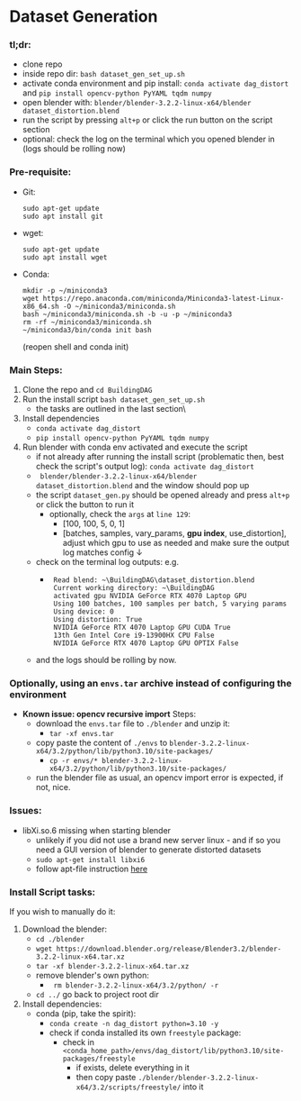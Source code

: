 # Dataset Generation

### tl;dr: 
 - clone repo
 - inside repo dir: `bash dataset_gen_set_up.sh`
 - activate conda environment and pip install: `conda activate dag_distort` and `pip install opencv-python PyYAML tqdm numpy`
 - open blender with: `blender/blender-3.2.2-linux-x64/blender dataset_distortion.blend`
 - run the script by pressing `alt+p` or click the run button on the script section
 - optional: check the log on the terminal which you opened blender in (logs should be rolling now)

### Pre-requisite: 
 - Git: 
    ```
    sudo apt-get update
    sudo apt install git
    ```
 - wget: 
    ```
    sudo apt-get update
    sudo apt install wget
    ```
 - Conda: 
    ```
    mkdir -p ~/miniconda3
    wget https://repo.anaconda.com/miniconda/Miniconda3-latest-Linux-x86_64.sh -O ~/miniconda3/miniconda.sh
    bash ~/miniconda3/miniconda.sh -b -u -p ~/miniconda3
    rm -rf ~/miniconda3/miniconda.sh
    ~/miniconda3/bin/conda init bash
    ```
    (reopen shell and conda init)

### Main Steps: 
1. Clone the repo and `cd BuildingDAG`
2. Run the install script `bash dataset_gen_set_up.sh`
     - the tasks are outlined in the last section\
3. Install dependencies
     - `conda activate dag_distort`
     - `pip install opencv-python PyYAML tqdm numpy`
4. Run blender with conda env activated and execute the script
     - if not already after running the install script (problematic then, best check the script's output log): `conda activate dag_distort`
     - ` blender/blender-3.2.2-linux-x64/blender dataset_distortion.blend` and the window should pop up
     - the script `dataset_gen.py` should be opened already and press `alt+p` or click the button to run it
         - optionally, check the `args` at `line 129`: 
             - [100, 100, 5, 0, 1]
             - [batches, samples, vary_params, **gpu index**, use_distortion], adjust which gpu to use as needed and make sure the output log matches config ↓
     - check on the terminal log outputs: e.g. 
         - ```
            Read blend: ~\BuildingDAG\dataset_distortion.blend
            Current working directory: ~\BuildingDAG
            activated gpu NVIDIA GeForce RTX 4070 Laptop GPU
            Using 100 batches, 100 samples per batch, 5 varying params
            Using device: 0
            Using distortion: True
            NVIDIA GeForce RTX 4070 Laptop GPU CUDA True
            13th Gen Intel Core i9-13900HX CPU False
            NVIDIA GeForce RTX 4070 Laptop GPU OPTIX False
            ```
     - and the logs should be rolling by now. 
    
### Optionally, using an `envs.tar` archive instead of configuring the environment
 - **Known issue: opencv recursive import**
Steps: 
     - download the `envs.tar` file to `./blender` and unzip it: 
         - `tar -xf envs.tar`
     - copy paste the content of `./envs` to `blender-3.2.2-linux-x64/3.2/python/lib/python3.10/site-packages/`
        - `cp -r envs/* blender-3.2.2-linux-x64/3.2/python/lib/python3.10/site-packages/`
     - run the blender file as usual, an opencv import error is expected, if not, nice.

### Issues:
 - libXi.so.6 missing when starting blender
     - unlikely if you did not use a brand new server linux - and if so you need a GUI version of blender to generate distorted datasets 
     - `sudo apt-get install libxi6`
     - follow apt-file instruction [here](https://stackoverflow.com/questions/22924339/chromedriver-on-ubuntu-12-04-error-while-loading-shared-libraries-libxi-so-6)

### Install Script tasks: 
If you wish to manually do it: 
1. Download the blender: 
     - `cd ./blender`
     - `wget https://download.blender.org/release/Blender3.2/blender-3.2.2-linux-x64.tar.xz`
     - `tar -xf blender-3.2.2-linux-x64.tar.xz`
     - remove blender's own python: 
         - ` rm blender-3.2.2-linux-x64/3.2/python/ -r`
     - `cd ../` go back to project root dir
2. Install dependencies: 
     - conda (pip, take the spirit): 
         - `conda create -n dag_distort python=3.10 -y`
         - check if conda installed its own `freestyle` package: 
             - check in `<conda_home_path>/envs/dag_distort/lib/python3.10/site-packages/freestyle`
                 - if exists, delete everything in it
                 - then copy paste `./blender/blender-3.2.2-linux-x64/3.2/scripts/freestyle/` into it

